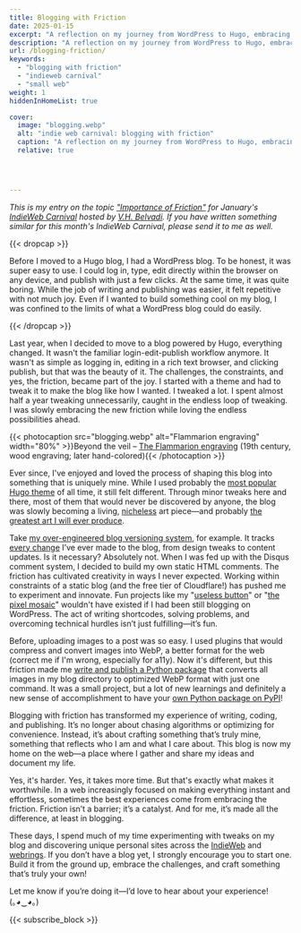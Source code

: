 ```yaml
---
title: Blogging with Friction
date: 2025-01-15
excerpt: "A reflection on my journey from WordPress to Hugo, embracing the challenges, creativity, and joy of blogging with friction—written as my entry for January's IndieWeb Carnival."
description: "A reflection on my journey from WordPress to Hugo, embracing the challenges, creativity, and joy of blogging with friction—written as my entry for January's IndieWeb Carnival."
url: /blogging-friction/
keywords:
  - "blogging with friction"
  - "indieweb carnival"
  - "small web"
weight: 1
hiddenInHomeList: true

cover:
  image: "blogging.webp"
  alt: "indie web carnival: blogging with friction"
  caption: "A reflection on my journey from WordPress to Hugo, embracing the challenges, creativity, and joy of blogging with friction—written as my entry for January's IndieWeb Carnival."
  relative: true




---
```


*This is my entry on the topic ["Importance of Friction"](https://vhbelvadi.com/indieweb-carnival-friction) for January's [IndieWeb Carnival](https://vhbelvadi.com/indieweb-carnival-friction) hosted by [V.H. Belvadi](https://vhbelvadi.com/). If you have written something similar for this month's IndieWeb Carnival, please send it to me as well.*

{{< dropcap >}}


Before I moved to a Hugo blog, I had a WordPress blog. To be honest, it was super easy to use. I could log in, type, edit directly within the browser on any device, and publish with just a few clicks. At the same time, it was quite boring. While the job of writing and publishing was easier, it felt repetitive with not much joy. Even if I wanted to build something cool on my blog, I was confined to the limits of what a WordPress blog could do easily.

{{< /dropcap >}}


Last year, when I decided to move to a blog powered by Hugo, everything changed. It wasn't the familiar login-edit-publish workflow anymore. It wasn't as simple as logging in, editing in a rich text browser, and clicking publish, but that was the beauty of it. The challenges, the constraints, and yes, the friction, became part of the joy. I started with a theme and had to tweak it to make the blog like how I wanted. I tweaked a lot. I spent almost half a year tweaking unnecessarily, caught in the endless loop of tweaking. I was slowly embracing the new friction while loving the endless possibilities ahead.


{{< photocaption src="blogging.webp" alt="Flammarion engraving" width="80%" >}}Beyond the veil – [The Flammarion engraving]((https://en.wikipedia.org/wiki/Flammarion_engraving)) (19th century, wood engraving; later hand-colored){{< /photocaption >}}



Ever since, I've enjoyed and loved the process of shaping this blog into something that is uniquely mine. While I used probably the [most popular Hugo theme](https://github.com/adityatelange/hugo-PaperMod) of all time, it still felt different. Through minor tweaks here and there, most of them that would never be discovered by anyone, the blog was slowly becoming a living, [nicheless](/nicheless) art piece—and probably [the greatest art I will ever produce](/blog-art).

Take [my over-engineered blog versioning system](/blog-version), for example. It tracks [every change](/log) I’ve ever made to the blog, from design tweaks to content updates. Is it necessary? Absolutely not. When I was fed up with the Disqus comment system, I decided to build my own static HTML comments. The friction has cultivated creativity in ways I never expected. Working within constraints of a static blog (and the free tier of Cloudflare!) has pushed me to experiment and innovate. Fun projects like my "[useless button](/button)" or "[the pixel mosaic](/mosaic)" wouldn't have existed if I had been still blogging on WordPress. The act of writing shortcodes, solving problems, and overcoming technical hurdles isn’t just fulfilling—it’s fun.

Before, uploading images to a post was so easy. I used plugins that would compress and convert images into WebP, a better format for the web (correct me if I'm wrong, especially for a11y). Now it's different, but this friction made me [write and publish a Python package](https://github.com/rishikeshsreehari/webpall/) that converts all images in my blog directory to optimized WebP format with just one command. It was a small project, but a lot of new learnings and definitely a new sense of accomplishment to have your [own Python package on PyPI](https://pypi.org/project/webpall/)!

Blogging with friction has transformed my experience of writing, coding, and publishing. It’s no longer about chasing algorithms or optimizing for convenience. Instead, it’s about crafting something that’s truly mine, something that reflects who I am and what I care about. This blog is now my home on the web—a place where I gather and share my ideas and document my life.

Yes, it's harder. Yes, it takes more time. But that's exactly what makes it worthwhile. In a web increasingly focused on making everything instant and effortless, sometimes the best experiences come from embracing the friction. Friction isn’t a barrier; it’s a catalyst. And for me, it’s made all the difference, at least in blogging.

These days, I spend much of my time experimenting with tweaks on my blog and discovering unique personal sites across the [IndieWeb](https://indieweb.org/) and [webrings](/webrings). If you don’t have a blog yet, I strongly encourage you to start one. Build it from the ground up, embrace the challenges, and craft something that’s truly your own!

Let me know if you’re doing it—I’d love to hear about your experience!  
(｡◕‿◕｡)


{{< subscribe_block >}}

